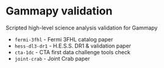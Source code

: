 # Gammapy validation

Scripted high-level science analysis validation for Gammapy

- `fermi-3fhl` - Fermi 3FHL catalog paper
- `hess-dl3-dr1` - H.E.S.S. DR1 & validation paper
- `cta-1dc` - CTA first data challenge tools check
- `joint-crab` - Joint Crab paper
